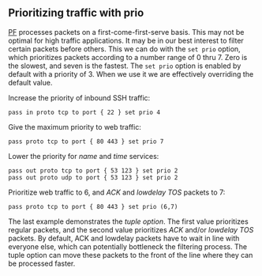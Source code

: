 ## Prioritizing traffic with prio

[PF](https://www.freebsd.org/cgi/man.cgi?query=pf&apropos=0&sektion=0&manpath=FreeBSD+12.0-RELEASE+and+Ports&arch=default&format=html) processes packets on a first-come-first-serve basis. This may not be optimal for high traffic applications. It may be in our best interest to filter certain packets before others. This we can do with the `set prio` option, which prioritizes packets according to a number range of 0 thru 7. Zero is the slowest, and seven is the fastest. The `set prio` option is enabled by default with a priority of 3. When we use it we are effectively overriding the default value.

Increase the priority of inbound SSH traffic:
```
pass in proto tcp to port { 22 } set prio 4
```

Give the maximum priority to web traffic:
```
pass proto tcp to port { 80 443 } set prio 7
```

Lower the priority for *name* and *time* services:
```
pass out proto tcp to port { 53 123 } set prio 2
pass out proto udp to port { 53 123 } set prio 2
```

Prioritize web traffic to 6, and *ACK* and *lowdelay TOS* packets to 7:
```
pass proto tcp to port { 80 443 } set prio (6,7)
```

The last example demonstrates the *tuple option*. The first value prioritizes regular packets, and the second value prioritizes *ACK* and/or *lowdelay TOS* packets. By default, ACK and lowdelay packets have to wait in line with everyone else, which can potentially bottleneck the filtering process. The tuple option can move these packets to the front of the line where they can be processed faster.



